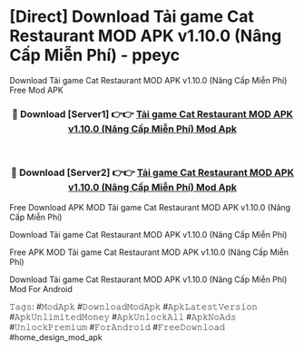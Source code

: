 # [Direct] Download Tải game Cat Restaurant MOD APK v1.10.0 (Nâng Cấp Miễn Phí) - ppeyc
Download Tải game Cat Restaurant MOD APK v1.10.0 (Nâng Cấp Miễn Phí) Free Mod APK

<div align="center">
<h3>🔴 Download [Server1] 👉👉 <a href="https://apk-comot.site?title=Tải_game_Cat_Restaurant_MOD_APK_v1.10.0_(Nâng_Cấp_Miễn_Phí)">Tải game Cat Restaurant MOD APK v1.10.0 (Nâng Cấp Miễn Phí) Mod Apk</a></h3><br>

<h3>🔴 Download [Server2] 👉👉 <a href="https://apk-comot.site?title=Tải_game_Cat_Restaurant_MOD_APK_v1.10.0_(Nâng_Cấp_Miễn_Phí)">Tải game Cat Restaurant MOD APK v1.10.0 (Nâng Cấp Miễn Phí) Mod Apk</a></h3>
</div>


Free Download APK MOD Tải game Cat Restaurant MOD APK v1.10.0 (Nâng Cấp Miễn Phí)

Download Tải game Cat Restaurant MOD APK v1.10.0 (Nâng Cấp Miễn Phí) 

Free APK MOD Tải game Cat Restaurant MOD APK v1.10.0 (Nâng Cấp Miễn Phí) 

Download Tải game Cat Restaurant MOD APK v1.10.0 (Nâng Cấp Miễn Phí) Mod For Android

𝚃𝚊𝚐𝚜: #𝙼𝚘𝚍𝙰𝚙𝚔 #𝙳𝚘𝚠𝚗𝚕𝚘𝚊𝚍𝙼𝚘𝚍𝙰𝚙𝚔 #𝙰𝚙𝚔𝙻𝚊𝚝𝚎𝚜𝚝𝚅𝚎𝚛𝚜𝚒𝚘𝚗 #𝙰𝚙𝚔𝚄𝚗𝚕𝚒𝚖𝚒𝚝𝚎𝚍𝙼𝚘𝚗𝚎𝚢 #𝙰𝚙𝚔𝚄𝚗𝚕𝚘𝚌𝚔𝙰𝚕𝚕 #𝙰𝚙𝚔𝙽𝚘𝙰𝚍𝚜 #𝚄𝚗𝚕𝚘𝚌𝚔𝙿𝚛𝚎𝚖𝚒𝚞𝚖 #𝙵𝚘𝚛𝙰𝚗𝚍𝚛𝚘𝚒𝚍 #𝙵𝚛𝚎𝚎𝙳𝚘𝚠𝚗𝚕𝚘𝚊𝚍 #home_design_mod_apk
